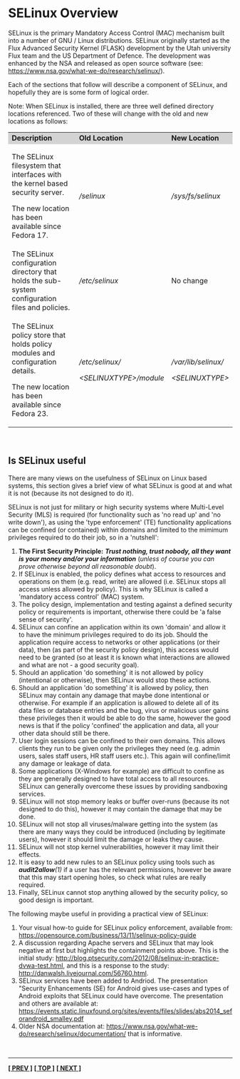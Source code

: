 # SELinux Overview

SELinux is the primary Mandatory Access Control (MAC) mechanism built
into a number of GNU / Linux distributions. SELinux originally started
as the Flux Advanced Security Kernel (FLASK) development by the Utah
university Flux team and the US Department of Defence. The development
was enhanced by the NSA and released as open source software (see:
<https://www.nsa.gov/what-we-do/research/selinux/>).

Each of the sections that follow will describe a component of SELinux,
and hopefully they are is some form of logical order.

Note: When SELinux is installed, there are three well defined directory
locations referenced. Two of these will change with the old and new
locations as follows:

<table>
<tbody>
<tr style="background-color:#D3D3D3;">
<td><strong>Description</strong></td>
<td><strong>Old Location</strong></td>
<td><strong>New Location</strong></td>
</tr>
<tr>
<td><p>The SELinux filesystem that interfaces with the kernel based security server.</p>
<p>The new location has been available since Fedora 17.</p></td>
<td><em>/selinux</em></td>
<td><em>/sys/fs/selinux</em></td>
</tr>
<tr>
<td>The SELinux configuration directory that holds the sub-system configuration files and policies.</td>
<td><em>/etc/selinux</em></td>
<td>No change</td>
</tr>
<tr>
<td><p>The SELinux policy store that holds policy modules and configuration details.</p>
<p>The new location has been available since Fedora 23.</p></td>
<td><p><em>/etc/selinux/</em></p>
<p><em>&lt;SELINUXTYPE&gt;/module</em></p></td>
<td><p><em>/var/lib/selinux/</em></p>
<p><em>&lt;SELINUXTYPE&gt;</em></p></td>
</tr>
</tbody>
</table>

<br>

## Is SELinux useful

There are many views on the usefulness of SELinux on Linux based
systems, this section gives a brief view of what SELinux is good at and
what it is not (because its not designed to do it).

SELinux is not just for military or high security systems where
Multi-Level Security (MLS) is required (for functionality such as 'no
read up' and 'no write down'), as using the 'type enforcement' (TE)
functionality applications can be confined (or contained) within domains
and limited to the mimimum privileges required to do their job, so in a
'nutshell':

1.  **The First Security Principle:** ***Trust nothing, trust nobody, all
    they want is your money and/or your information*** (*unless of course you
    can prove otherwise beyond all reasonable doubt*).
2.  If SELinux is enabled, the policy defines what access to resources
    and operations on them (e.g. read, write) are allowed (i.e. SELinux
    stops all access unless allowed by policy). This is why SELinux is
    called a 'mandatory access control' (MAC) system.
3.  The policy design, implementation and testing against a defined
    security policy or requirements is important, otherwise there could
    be 'a false sense of security'.
4.  SELinux can confine an application within its own 'domain' and allow
    it to have the minimum privileges required to do its job. Should
    the application require access to networks or other applications (or
    their data), then (as part of the security policy design), this
    access would need to be granted (so at least it is known what
    interactions are allowed and what are not - a good security goal).
5.  Should an application 'do something' it is not allowed by policy
    (intentional or otherwise), then SELinux would stop these actions.
6.  Should an application 'do something' it is allowed by policy, then
    SELinux may contain any damage that maybe done intentional or
    otherwise. For example if an application is allowed to delete all of
    its data files or database entries and the bug, virus or malicious
    user gains these privileges then it would be able to do the same,
    however the good news is that if the policy 'confined' the
    application and data, all your other data should still be there.
7.  User login sessions can be confined to their own domains. This
    allows clients they run to be given only the privileges they need
    (e.g. admin users, sales staff users, HR staff users etc.). This
    again will confine/limit any damage or leakage of data.
8.  Some applications (X-Windows for example) are difficult to confine
    as they are generally designed to have total access to all
    resources. SELinux can generally overcome these issues by providing
    sandboxing services.
9.  SELinux will not stop memory leaks or buffer over-runs (because its
    not designed to do this), however it may contain the damage that may
    be done.
10. SELinux will not stop all viruses/malware getting into the system
    (as there are many ways they could be introduced (including by
    legitimate users), however it should limit the damage or leaks they
    cause.
11. SELinux will not stop kernel vulnerabilities, however it may limit
    their effects.
12. It is easy to add new rules to an SELinux policy using tools such as
    ***audit2allow**(1)* if a user has the relevant permissions, however
    be aware that this may start opening holes, so check what rules are
    really required.
13. Finally, SELinux cannot stop anything allowed by the security
    policy, so good design is important.

The following maybe useful in providing a practical view of SELinux:

1.  Your visual how-to guide for SELinux policy enforcement, available from:
    <https://opensource.com/business/13/11/selinux-policy-guide>
2.  A discussion regarding Apache servers and SELinux that may look
    negative at first but highlights the containment points above. This
    is the initial study:
    <http://blog.ptsecurity.com/2012/08/selinux-in-practice-dvwa-test.html>,
    and this is a response to the study:
    <http://danwalsh.livejournal.com/56760.html>.
3.  SELinux services have been added to Andriod. The presentation
    "Security Enhancements (SE) for Android gives use-cases and
    types of Android exploits that SELinux could have overcome. The
    presentation and others are available at:
    <https://events.static.linuxfound.org/sites/events/files/slides/abs2014_seforandroid_smalley.pdf>
4.  Older NSA documentation at: <https://www.nsa.gov/what-we-do/research/selinux/documentation/>
    that is informative.

<br>

<!-- %CUTHERE% -->

---
**[[ PREV ]](terminology.md)** **[[ TOP ]](#)** **[[ NEXT ]](core_components.md)**
